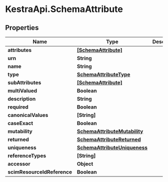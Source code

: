 # KestraApi.SchemaAttribute

## Properties

Name | Type | Description | Notes
------------ | ------------- | ------------- | -------------
**attributes** | [**[SchemaAttribute]**](SchemaAttribute.md) |  | [optional] 
**urn** | **String** |  | [optional] 
**name** | **String** |  | [optional] 
**type** | [**SchemaAttributeType**](SchemaAttributeType.md) |  | [optional] 
**subAttributes** | [**[SchemaAttribute]**](SchemaAttribute.md) |  | [optional] 
**multiValued** | **Boolean** |  | [optional] 
**description** | **String** |  | [optional] 
**required** | **Boolean** |  | [optional] 
**canonicalValues** | **[String]** |  | [optional] 
**caseExact** | **Boolean** |  | [optional] 
**mutability** | [**SchemaAttributeMutability**](SchemaAttributeMutability.md) |  | [optional] 
**returned** | [**SchemaAttributeReturned**](SchemaAttributeReturned.md) |  | [optional] 
**uniqueness** | [**SchemaAttributeUniqueness**](SchemaAttributeUniqueness.md) |  | [optional] 
**referenceTypes** | **[String]** |  | [optional] 
**accessor** | **Object** |  | [optional] 
**scimResourceIdReference** | **Boolean** |  | [optional] 


